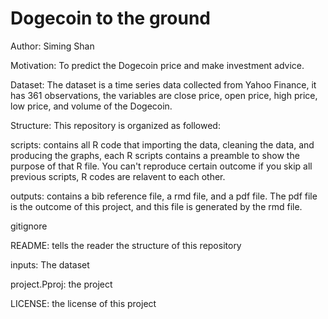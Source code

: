 # Dogecoin to the ground

Author: Siming Shan

Motivation: To predict the Dogecoin price and make investment advice.

Dataset: The dataset is a time series data collected from Yahoo Finance, it has 361 observations, the variables are close price, open price, high price, low price, and volume of the Dogecoin.

Structure: This repository is organized as followed:

scripts: contains all R code that importing the data, cleaning the data, and producing the graphs, each R scripts contains a preamble to show the purpose of that R file. You can't reproduce certain outcome if you skip all previous scripts, R codes are relavent to each other.

outputs: contains a bib reference file, a rmd file, and a pdf file. The pdf file is the outcome of this project, and this file is generated by the rmd file.

gitignore

README: tells the reader the structure of this repository

inputs: The dataset

project.Pproj: the project

LICENSE: the license of this project